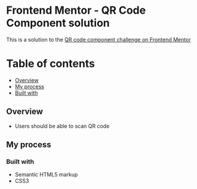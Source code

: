 # Frontend Mentor - QR Code Component solution

This is a solution to the [QR code component challenge on Frontend Mentor](https://www.frontendmentor.io/challenges/qr-code-component-iux_sIO_H)

# Table of contents

-   [Overview](#overview)
-   [My process](#my-process)
-   [Built with](#built-with)

## Overview

-   Users should be able to scan QR code

## My process

### Built with

-   Semantic HTML5 markup
-   CSS3
